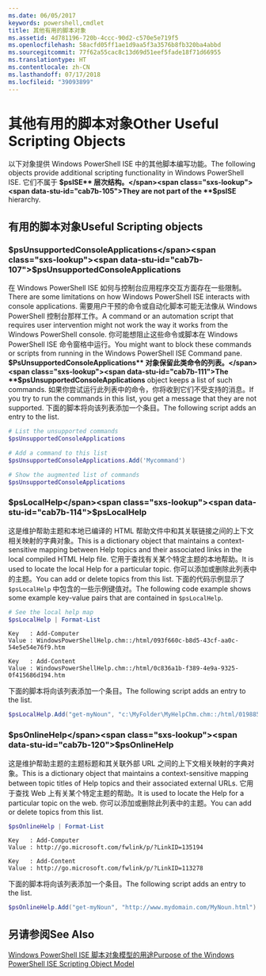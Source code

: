 ```yaml
---
ms.date: 06/05/2017
keywords: powershell,cmdlet
title: 其他有用的脚本对象
ms.assetid: 4d781196-720b-4ccc-90d2-c570e5e719f5
ms.openlocfilehash: 58acfd05ff1ae1d9aa5f3a3576b8fb320ba4abbd
ms.sourcegitcommit: 77f62a55cac8c13d69d51eef5fade18f71d66955
ms.translationtype: HT
ms.contentlocale: zh-CN
ms.lasthandoff: 07/17/2018
ms.locfileid: "39093899"
---
```

# <a name="other-useful-scripting-objects"></a><span data-ttu-id="cab7b-103">其他有用的脚本对象</span><span class="sxs-lookup"><span data-stu-id="cab7b-103">Other Useful Scripting Objects</span></span>

<span data-ttu-id="cab7b-104">以下对象提供 Windows PowerShell ISE 中的其他脚本编写功能。</span><span class="sxs-lookup"><span data-stu-id="cab7b-104">The following objects provide additional scripting functionality in Windows PowerShell ISE.</span></span> <span data-ttu-id="cab7b-105">它们不属于 **$psISE** 层次结构。</span><span class="sxs-lookup"><span data-stu-id="cab7b-105">They are not part of the **$psISE** hierarchy.</span></span>

## <a name="useful-scripting-objects"></a><span data-ttu-id="cab7b-106">有用的脚本对象</span><span class="sxs-lookup"><span data-stu-id="cab7b-106">Useful Scripting objects</span></span>

### <a name="psunsupportedconsoleapplications"></a><span data-ttu-id="cab7b-107">$psUnsupportedConsoleApplications</span><span class="sxs-lookup"><span data-stu-id="cab7b-107">$psUnsupportedConsoleApplications</span></span>

<span data-ttu-id="cab7b-108">在 Windows PowerShell ISE 如何与控制台应用程序交互方面存在一些限制。</span><span class="sxs-lookup"><span data-stu-id="cab7b-108">There are some limitations on how Windows PowerShell ISE interacts with console applications.</span></span> <span data-ttu-id="cab7b-109">需要用户干预的命令或自动化脚本可能无法像从 Windows PowerShell 控制台那样工作。</span><span class="sxs-lookup"><span data-stu-id="cab7b-109">A command or an automation script that requires user intervention might not work the way it works from the Windows PowerShell console.</span></span> <span data-ttu-id="cab7b-110">你可能想阻止这些命令或脚本在 Windows PowerShell ISE 命令窗格中运行。</span><span class="sxs-lookup"><span data-stu-id="cab7b-110">You might want to block these commands or scripts from running in the Windows PowerShell ISE Command pane.</span></span> <span data-ttu-id="cab7b-111">**$PsUnsupportedConsoleApplications** 对象保留此类命令的列表。</span><span class="sxs-lookup"><span data-stu-id="cab7b-111">The **$psUnsupportedConsoleApplications** object keeps a list of such commands.</span></span> <span data-ttu-id="cab7b-112">如果你尝试运行此列表中的命令，你将收到它们不受支持的消息。</span><span class="sxs-lookup"><span data-stu-id="cab7b-112">If you try to run the commands in this list, you get a message that they are not supported.</span></span> <span data-ttu-id="cab7b-113">下面的脚本将向该列表添加一个条目。</span><span class="sxs-lookup"><span data-stu-id="cab7b-113">The following script adds an entry to the list.</span></span>

```powershell
# List the unsupported commands
$psUnsupportedConsoleApplications

# Add a command to this list
$psUnsupportedConsoleApplications.Add('Mycommand')

# Show the augmented list of commands
$psUnsupportedConsoleApplications
```

### <a name="pslocalhelp"></a><span data-ttu-id="cab7b-114">$psLocalHelp</span><span class="sxs-lookup"><span data-stu-id="cab7b-114">$psLocalHelp</span></span>

<span data-ttu-id="cab7b-115">这是维护帮助主题和本地已编译的 HTML 帮助文件中和其关联链接之间的上下文相关映射的字典对象。</span><span class="sxs-lookup"><span data-stu-id="cab7b-115">This is a dictionary object that maintains a context-sensitive mapping between Help topics and their associated links in the local compiled HTML Help file.</span></span> <span data-ttu-id="cab7b-116">它用于查找有关某个特定主题的本地帮助。</span><span class="sxs-lookup"><span data-stu-id="cab7b-116">It is used to locate the local Help for a particular topic.</span></span> <span data-ttu-id="cab7b-117">你可以添加或删除此列表中的主题。</span><span class="sxs-lookup"><span data-stu-id="cab7b-117">You can add or delete topics from this list.</span></span> <span data-ttu-id="cab7b-118">下面的代码示例显示了 `$psLocalHelp` 中包含的一些示例键值对。</span><span class="sxs-lookup"><span data-stu-id="cab7b-118">The following code example shows some example key-value pairs that are contained in `$psLocalHelp`.</span></span>

```powershell
# See the local help map
$psLocalHelp | Format-List
```

```output
Key   : Add-Computer
Value : WindowsPowerShellHelp.chm::/html/093f660c-b8d5-43cf-aa0c-54e5e54e76f9.htm

Key   : Add-Content
Value : WindowsPowerShellHelp.chm::/html/0c836a1b-f389-4e9a-9325-0f415686d194.htm
```

<span data-ttu-id="cab7b-119">下面的脚本将向该列表添加一个条目。</span><span class="sxs-lookup"><span data-stu-id="cab7b-119">The following script adds an entry to the list.</span></span>

```powershell
$psLocalHelp.Add("get-myNoun", "c:\MyFolder\MyHelpChm.chm::/html/0198854a-1298-57ae-aa0c-87b5e5a84712.htm")
```

### <a name="psonlinehelp"></a><span data-ttu-id="cab7b-120">$psOnlineHelp</span><span class="sxs-lookup"><span data-stu-id="cab7b-120">$psOnlineHelp</span></span>

<span data-ttu-id="cab7b-121">这是维护帮助主题的主题标题和其关联外部 URL 之间的上下文相关映射的字典对象。</span><span class="sxs-lookup"><span data-stu-id="cab7b-121">This is a dictionary object that maintains a context-sensitive mapping between topic titles of Help topics and their associated external URLs.</span></span> <span data-ttu-id="cab7b-122">它用于查找 Web 上有关某个特定主题的帮助。</span><span class="sxs-lookup"><span data-stu-id="cab7b-122">It is used to locate the Help for a particular topic on the web.</span></span> <span data-ttu-id="cab7b-123">你可以添加或删除此列表中的主题。</span><span class="sxs-lookup"><span data-stu-id="cab7b-123">You can add or delete topics from this list.</span></span>

```powershell
$psOnlineHelp | Format-List
```

```output
Key   : Add-Computer
Value : http://go.microsoft.com/fwlink/p/?LinkID=135194

Key   : Add-Content
Value : http://go.microsoft.com/fwlink/p/?LinkID=113278
```

<span data-ttu-id="cab7b-124">下面的脚本将向该列表添加一个条目。</span><span class="sxs-lookup"><span data-stu-id="cab7b-124">The following script adds an entry to the list.</span></span>

```powershell
$psOnlineHelp.Add("get-myNoun", "http://www.mydomain.com/MyNoun.html")
```

## <a name="see-also"></a><span data-ttu-id="cab7b-125">另请参阅</span><span class="sxs-lookup"><span data-stu-id="cab7b-125">See Also</span></span>

[<span data-ttu-id="cab7b-126">Windows PowerShell ISE 脚本对象模型的用途</span><span class="sxs-lookup"><span data-stu-id="cab7b-126">Purpose of the Windows PowerShell ISE Scripting Object Model</span></span>](../../core-powershell/ise/Purpose-of-the-Windows-PowerShell-ISE-Scripting-Object-Model.md)